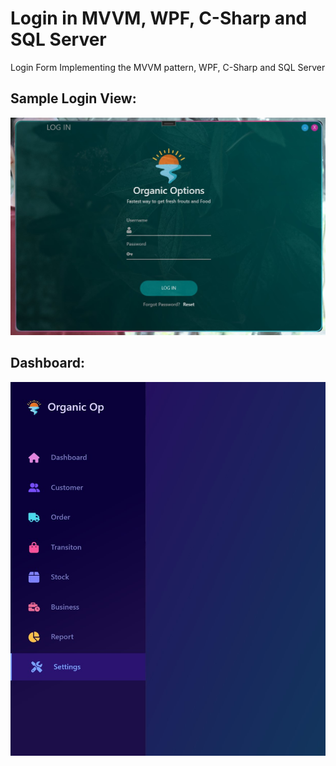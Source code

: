 # Login in MVVM, WPF, C-Sharp and SQL Server
Login Form Implementing the MVVM pattern, WPF, C-Sharp and SQL Server
<h2>Sample Login View:</h2>
<a href="" target="_blank">
  <img src="https://github.com/aminul-islam-niloy/User-Authentication-WPF/blob/master/WPF-LoginForm/Images/Sample1.jpg"/>
</a>


<h2>Dashboard:</h2>
<a href="" target="_blank">
  <img src="https://github.com/aminul-islam-niloy/User-Authentication-WPF/blob/master/WPF-LoginForm/Images/sample2.jpg"/>
</a>

